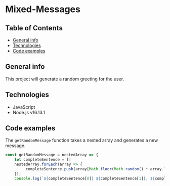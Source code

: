 # Mixed-Messages
## Table of Contents

* [General info](#general-info)
* [Technologies](#technologies)
* [Code examples](#code-examples)

## General info
This project will generate a random greeting for the user.

## Technologies
* JavaScript
* Node.js v16.13.1

## Code examples 
The `getRandomMessage` function takes a nested array and generates a new message.
```javascript
const getRandomMessage = nestedArray => {
    let completeSentence = []
    nestedArray.forEach(array => {
         completeSentence.push(array[Math.floor(Math.random() * array.length)]);
    });
    console.log(`${completeSentence[0]} ${completeSentence[1]}, ${completeSentence[2]}`)
```
